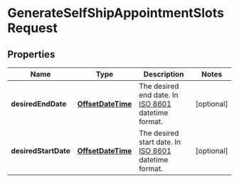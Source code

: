 
# GenerateSelfShipAppointmentSlotsRequest

## Properties
Name | Type | Description | Notes
------------ | ------------- | ------------- | -------------
**desiredEndDate** | [**OffsetDateTime**](OffsetDateTime.md) | The desired end date. In [ISO 8601](https://developer-docs.amazon.com/sp-api/docs/iso-8601) datetime format. |  [optional]
**desiredStartDate** | [**OffsetDateTime**](OffsetDateTime.md) | The desired start date. In [ISO 8601](https://developer-docs.amazon.com/sp-api/docs/iso-8601) datetime format. |  [optional]



